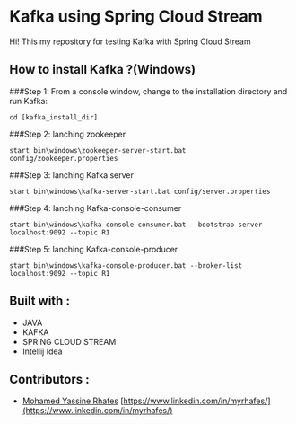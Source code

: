 # Kafka using Spring Cloud Stream
Hi!
This my repository for testing Kafka with Spring Cloud Stream

## How to install Kafka ?(Windows)
###Step 1: 
From a console window, change to the installation directory and run Kafka: 
```
cd [kafka_install_dir]
```
###Step 2: lanching zookeeper
```
start bin\windows\zookeeper-server-start.bat config/zookeeper.properties
```
###Step 3: lanching Kafka server
```
start bin\windows\kafka-server-start.bat config/server.properties
```
###Step 4: lanching Kafka-console-consumer
```
start bin\windows\kafka-console-consumer.bat --bootstrap-server localhost:9092 --topic R1
```
###Step 5: lanching Kafka-console-producer
```
start bin\windows\kafka-console-producer.bat --broker-list localhost:9092 --topic R1
```

## Built with :

- JAVA
- KAFKA
- SPRING CLOUD STREAM
- Intellij Idea

## Contributors :

-  [Mohamed Yassine Rhafes](https://www.linkedin.com/in/myrhafes/) [https://www.linkedin.com/in/myrhafes/](https://www.linkedin.com/in/myrhafes/)
